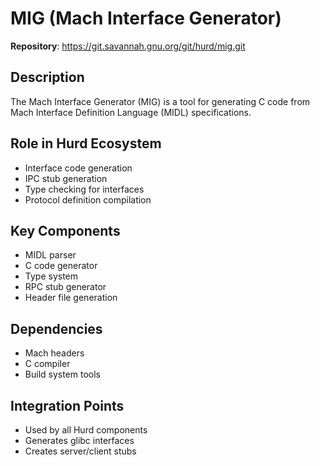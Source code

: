 # MIG (Mach Interface Generator)

**Repository**: https://git.savannah.gnu.org/git/hurd/mig.git

## Description
The Mach Interface Generator (MIG) is a tool for generating C code from Mach Interface Definition Language (MIDL) specifications.

## Role in Hurd Ecosystem
- Interface code generation
- IPC stub generation
- Type checking for interfaces
- Protocol definition compilation

## Key Components
- MIDL parser
- C code generator
- Type system
- RPC stub generator
- Header file generation

## Dependencies
- Mach headers
- C compiler
- Build system tools

## Integration Points
- Used by all Hurd components
- Generates glibc interfaces
- Creates server/client stubs